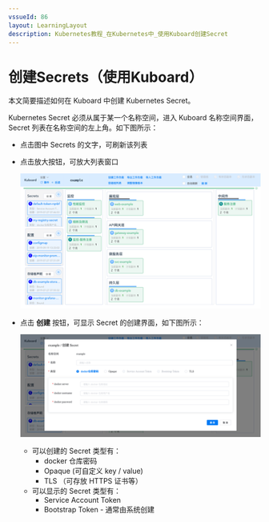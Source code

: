 ```yaml
---
vssueId: 86
layout: LearningLayout
description: Kubernetes教程_在Kubernetes中_使用Kuboard创建Secret
---
```


# 创建Secrets（使用Kuboard）

本文简要描述如何在 Kuboard 中创建 Kubernetes Secret。

Kubernetes Secret 必须从属于某一个名称空间，进入 Kuboard 名称空间界面，Secret 列表在名称空间的左上角。如下图所示：

* 点击图中 Secrets 的文字，可刷新该列表
* 点击放大按钮，可放大列表窗口



  ![image-20190925232823416](./create-kuboard.assets/image-20190925232823416.png)


* 点击 **创建** 按钮，可显示 Secret 的创建界面，如下图所示：

  ![image-20190925232914884](./create-kuboard.assets/image-20190925232914884.png)

  * 可以创建的 Secret 类型有：
    * docker 仓库密码
    * Opaque (可自定义 key / value)
    * TLS （可存放 HTTPS 证书等）
  * 可以显示的 Secret 类型有：
    * Service Account Token
    * Bootstrap Token - 通常由系统创建
